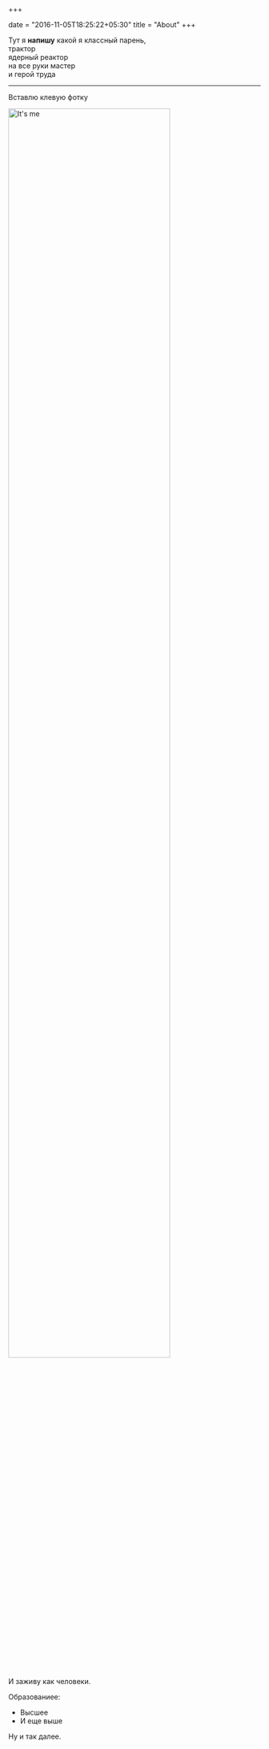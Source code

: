 +++

date = "2016-11-05T18:25:22+05:30"
title = "About"
+++

Тут я **напишу** какой я классный парень,  
трактор  
ядерный реактор  
на все руки мастер  
и герой труда  

---

Вставлю клевую фотку

<img
 src="../img/Me.jpg"
 width="80%" alt="It's me" />

И заживу как человеки.

Образованиее: 
 
* Высшее  
* И еще выше

Ну и так далее.